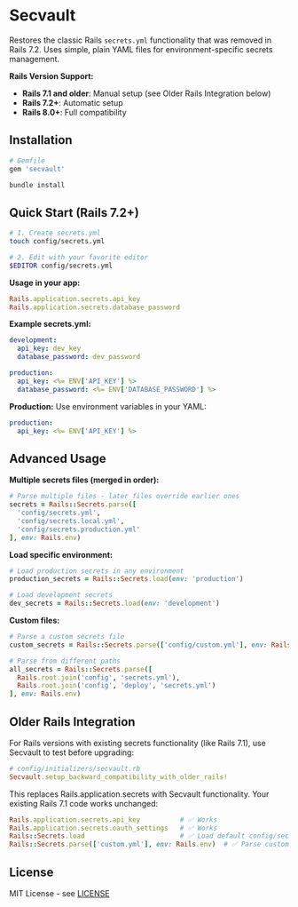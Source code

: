 # Secvault

Restores the classic Rails `secrets.yml` functionality that was removed in Rails 7.2. Uses simple, plain YAML files for environment-specific secrets management.

**Rails Version Support:**
- **Rails 7.1 and older**: Manual setup (see Older Rails Integration below)
- **Rails 7.2+**: Automatic setup
- **Rails 8.0+**: Full compatibility

## Installation

```ruby
# Gemfile
gem 'secvault'
```

```bash
bundle install
```

## Quick Start (Rails 7.2+)

```bash
# 1. Create secrets.yml
touch config/secrets.yml

# 2. Edit with your favorite editor
$EDITOR config/secrets.yml
```

**Usage in your app:**
```ruby
Rails.application.secrets.api_key
Rails.application.secrets.database_password
```

**Example secrets.yml:**
```yaml
development:
  api_key: dev_key
  database_password: dev_password

production:
  api_key: <%= ENV['API_KEY'] %>
  database_password: <%= ENV['DATABASE_PASSWORD'] %>
```

**Production:** Use environment variables in your YAML:
```yaml
production:
  api_key: <%= ENV['API_KEY'] %>
```

## Advanced Usage

**Multiple secrets files (merged in order):**
```ruby
# Parse multiple files - later files override earlier ones
secrets = Rails::Secrets.parse([
  'config/secrets.yml',
  'config/secrets.local.yml',
  'config/secrets.production.yml'
], env: Rails.env)
```

**Load specific environment:**
```ruby
# Load production secrets in any environment
production_secrets = Rails::Secrets.load(env: 'production')

# Load development secrets
dev_secrets = Rails::Secrets.load(env: 'development')
```

**Custom files:**
```ruby
# Parse a custom secrets file
custom_secrets = Rails::Secrets.parse(['config/custom.yml'], env: Rails.env)

# Parse from different paths
all_secrets = Rails::Secrets.parse([
  Rails.root.join('config', 'secrets.yml'),
  Rails.root.join('config', 'deploy', 'secrets.yml')
], env: Rails.env)
```

## Older Rails Integration

For Rails versions with existing secrets functionality (like Rails 7.1), use Secvault to test before upgrading:

```ruby
# config/initializers/secvault.rb
Secvault.setup_backward_compatibility_with_older_rails!
```

This replaces Rails.application.secrets with Secvault functionality. Your existing Rails 7.1 code works unchanged:

```ruby
Rails.application.secrets.api_key          # ✅ Works
Rails.application.secrets.oauth_settings   # ✅ Works
Rails::Secrets.load                        # ✅ Load default config/secrets.yml
Rails::Secrets.parse(['custom.yml'], env: Rails.env)  # ✅ Parse custom files
```

## License

MIT License - see [LICENSE](https://opensource.org/licenses/MIT)
